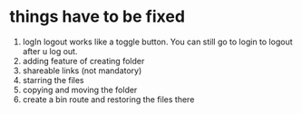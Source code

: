 # things have to be fixed

1. logIn logout works like a toggle button. You can still go to login to logout after u log out.
2. adding feature of creating folder
3. shareable links (not mandatory)
4. starring the files
5. copying and moving the folder
6. create a bin route and restoring the files there
